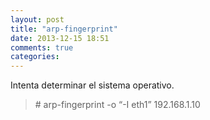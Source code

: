 ```yaml
---
layout: post
title: "arp-fingerprint"
date: 2013-12-15 18:51
comments: true
categories: 
---
```

Intenta determinar el sistema operativo.

>\# arp-fingerprint -o “-I eth1” 192.168.1.10

